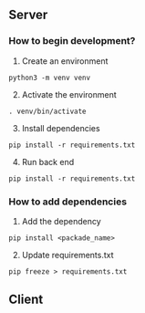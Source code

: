 ## Server

### How to begin development?
1. Create an environment
```
python3 -m venv venv
```
2. Activate the environment
```
. venv/bin/activate
```
3. Install dependencies
```
pip install -r requirements.txt

```
4. Run back end
```
pip install -r requirements.txt
```

### How to add dependencies
1. Add the dependency
```
pip install <packade_name>
```

2. Update requirements.txt
```
pip freeze > requirements.txt
```




## Client
